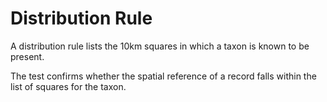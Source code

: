 # Distribution Rule

A distribution rule lists the 10km squares in which a taxon is known to be present.

The test confirms whether the spatial reference of a record falls within the list of squares for the taxon. 